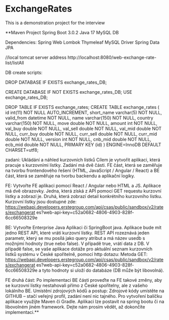 # ExchangeRates
This is a demonstration project for the interview


**Maven Project
Spring Boot 3.0.2
Java 17
MySQL DB

Dependencies:
Spring Web
Lombok
Thymeleaf
MySQL Driver
Spring Data JPA


//local tomcat server address
http://localhost:8080/web-exchange-rate-list/listAll



DB create scripts:

DROP DATABASE  IF EXISTS exchange_rates_DB;

CREATE DATABASE  IF NOT EXISTS exchange_rates_DB;
USE exchange_rates_DB;

DROP TABLE IF EXISTS exchange_rates;
CREATE TABLE exchange_rates (
  id int(11) NOT NULL AUTO_INCREMENT,
  short_name varchar(5) NOT NULL,
  valid_from datetime NOT NULL,
  name varchar(150) NOT NULL,
  country varchar(150) NOT NULL,
  move double NOT NULL,
  amount int NOT NULL,
  val_buy double NOT NULL,
  val_sell double NOT NULL,
  val_mid double NOT NULL,
  curr_buy double NOT NULL,
  curr_sell double NOT NULL,
  curr_mid double NOT NULL,
  version int NOT NULL,
  cnb_mid double NOT NULL,
  ecb_mid double NOT NULL,
  PRIMARY KEY (id)
) ENGINE=InnoDB DEFAULT CHARSET=utf8;





zadani:
Ukládání a náhled kurzovních lístků
Cílem je vytvořit aplikaci, která pracuje s kurzovními lístky.
Zadání má dvě části. FE část, která se zaměřuje na tvorbu frontendového řešení (HTML,
JavaScript / Angular / React) a BE část, která se zaměřuje na tvorbu backendu a aplikační
logiky.

FE:
Vytvořte FE aplikaci pomocí React / Angular nebo HTML a JS. Aplikace má dvě
obrazovky. Jedna, která získá z API pomocí GET requestu kurzovní lístky a zobrazí je.
Druhá, která zobrazí detail konkrétního kurzovního lístku.
Kurzovní lístky jsou dostupné zde:
https://webapi.developers.erstegroup.com/api/csas/public/sandbox/v2/rates/exchangerat
es?web-api-key=c52a0682-4806-4903-828f-6cc66508329e

BE:
Vytvořte Enterprise Java Aplikaci či SpringBoot java. Aplikace bude mít jedno REST API,
které vrátí kurzovní lístky. REST API rozeznává jeden parametr, který se mu posílá jako
query atribut a má název usedb s možnými hodnoty (true nebo false). V případě true, vrátí
data z DB. V případě false, se vaše aplikace dotáže pro aktuální seznam kurzovních lístků
systému v České spořitelně, pomocí http dotazu: Metoda GET:
https://webapi.developers.erstegroup.com/api/csas/public/sandbox/v2/rates/exchangerat
es?web-api-key=c52a0682-4806-4903-828f-6cc66508329e a tyto hodnoty si uloží do
databáze (DB může být libovolná).

FE druhá část:
Po implementaci BE části proveďte na FE takové změny, aby se kurzovní lístky
nestahovali přímo z České spořitelny, ale z vašeho lokálního BE.
Umístění zdrojových kódů a postup:
Zdrojové kódy umístěte na GITHUB – stačí veřejný profil, zadání není nic tajného. Pro
vytvoření balíčku aplikace využijte Maven či Gradle. Aplikaci lze postavit na spring bootu
či na libovolném jiném framework. Dejte nám prosím vědět, až dokončíte implementaci.**
